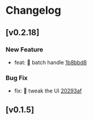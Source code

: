 # Changelog

## [v0.2.18]

### New Feature

- feat: 🎸 batch handle [1b8bbd8](https://github.com/huangjien/jenkins-log-reader/commit/1b8bbd80069a2f07a5462d8336b89468854879cf)

### Bug Fix

- fix: 🐛 tweak the UI [20293af](https://github.com/huangjien/jenkins-log-reader/commit/20293aff619a31f7f01c08af48dc874a79234d4c)
## [v0.1.5]
